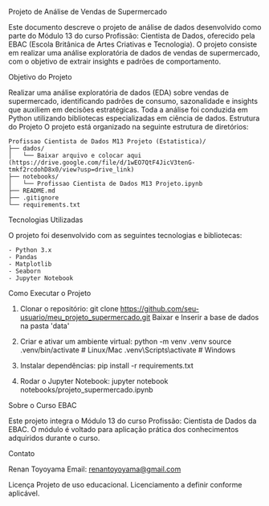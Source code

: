 Projeto de Análise de Vendas de Supermercado

Este documento descreve o projeto de análise de dados desenvolvido como parte do Módulo 13 do curso Profissão: Cientista de Dados, oferecido pela EBAC (Escola Britânica de Artes Criativas e Tecnologia). O projeto consiste em realizar uma análise exploratória de dados de vendas de supermercado, com o objetivo de extrair insights e padrões de comportamento.

Objetivo do Projeto

Realizar uma análise exploratória de dados (EDA) sobre vendas de supermercado, identificando padrões de consumo, sazonalidade e insights que auxiliem em decisões estratégicas. Toda a análise foi conduzida em Python utilizando bibliotecas especializadas em ciência de dados.
Estrutura do Projeto
O projeto está organizado na seguinte estrutura de diretórios:

    Profissao Cientista de Dados M13 Projeto (Estatistica)/
    ├── dados/
    │   └── Baixar arquivo e colocar aqui (https://drive.google.com/file/d/1wEO7QtF4JicV3tenG-tmkf2rcdohD8x0/view?usp=drive_link)
    ├── notebooks/
    │   └── Profissao Cientista de Dados M13 Projeto.ipynb
    ├── README.md
    ├── .gitignore
    └── requirements.txt
    

Tecnologias Utilizadas

O projeto foi desenvolvido com as seguintes tecnologias e bibliotecas:

    - Python 3.x
    - Pandas
    - Matplotlib
    - Seaborn
    - Jupyter Notebook

Como Executar o Projeto

1. Clonar o repositório:
    git clone https://github.com/seu-usuario/meu_projeto_supermercado.git
    Baixar e Inserir a base de dados na pasta 'data'
    
2. Criar e ativar um ambiente virtual:
    python -m venv .venv
    source .venv/bin/activate  # Linux/Mac
    .venv\Scripts\activate  # Windows

3. Instalar dependências:
    pip install -r requirements.txt

4. Rodar o Jupyter Notebook:
    jupyter notebook notebooks/projeto_supermercado.ipynb


Sobre o Curso EBAC


Este projeto integra o Módulo 13 do curso Profissão: Cientista de Dados da EBAC. O módulo é voltado para aplicação prática dos conhecimentos adquiridos durante o curso.

Contato


Renan Toyoyama
Email: renantoyoyama@gmail.com

Licença
Projeto de uso educacional. Licenciamento a definir conforme aplicável.
